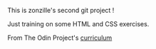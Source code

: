 This is zonzille's second git project !

Just training on some HTML and CSS exercises.

From The Odin Project's [curriculum](http://www.theodinproject.com/courses/web-development-101/lessons/html-css)